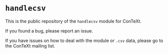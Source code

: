 # `handlecsv`

This is the public repository of the `handlecsv` module for ConTeXt.

If you found a bug, please report an issue.

If you have issues on how to deal with the module or `.csv` data, please go to the ConTeXt mailing list.
